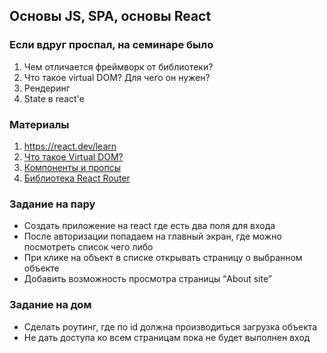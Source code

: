 ## Основы JS, SPA, основы React

### Если вдруг проспал, на семинаре было
1. Чем отличается фреймворк от библиотеки?
2. Что такое virtual DOM? Для чего он нужен?
3. Рендеринг
4. State в react'e

### Материалы
1. https://react.dev/learn
2. [Что такое Virtual DOM?](https://habr.com/ru/articles/256965/)
3. [Компоненты и пропсы](https://ru.legacy.reactjs.org/docs/components-and-props.html)
4. [Библиотека React Router](https://reactrouter.com/en/main/start/tutorial)

### Задание на пару
- Создать приложение на react где есть два поля для входа 
- После авторизации попадаем на главный экран, где можно посмотреть список чего либо
- При клике на объект в списке открывать страницу о выбранном объекте
- Добавить возможность просмотра страницы “About site”

### Задание на дом
- Сделать роутинг, где по id должна производиться загрузка объекта
- Не дать доступа ко всем страницам пока не будет выполнен вход 
